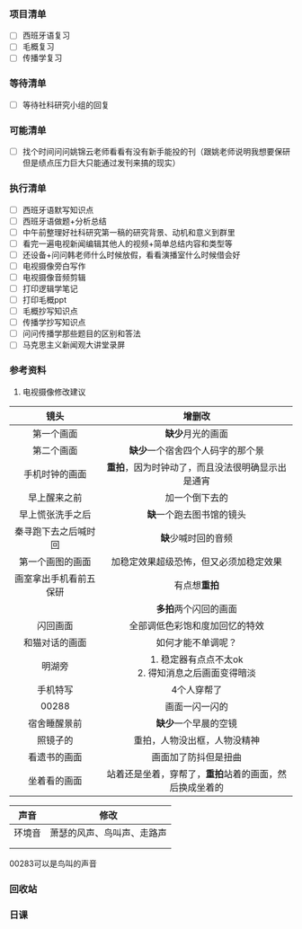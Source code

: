 ### 项目清单

- [ ] 西班牙语复习
- [ ] 毛概复习
- [ ] 传播学复习

### 等待清单

- [ ] 等待社科研究小组的回复

### 可能清单

- [ ] 找个时间问问姚锦云老师看看有没有新手能投的刊（跟姚老师说明我想要保研但是绩点压力巨大只能通过发刊来搞的现实）

### 执行清单

- [ ] 西班牙语默写知识点
- [ ] 西班牙语做题+分析总结
- [ ] 中午前整理好社科研究第一稿的研究背景、动机和意义到群里
- [ ] 看完一遍电视新闻编辑其他人的视频+简单总结内容和类型等
- [ ] 还设备+问问韩老师什么时候放假，看看演播室什么时候借会好
- [ ] 电视摄像旁白写作
- [ ] 电视摄像音频剪辑
- [ ] 打印逻辑学笔记
- [ ] 打印毛概ppt
- [ ] 毛概抄写知识点
- [ ] 传播学抄写知识点
- [ ] 问问传播学那些题目的区别和答法
- [ ] 马克思主义新闻观大讲堂录屏

### 参考资料

1. 电视摄像修改建议

|          镜头          |                          增删改                          |
| :--------------------: | :------------------------------------------------------: |
|       第一个画面       |                    **缺少**月光的画面                    |
|       第二个画面       |            **缺少**一个宿舍四个人码字的那个景            |
|     手机时钟的画面     |    **重拍**，因为时钟动了，而且没法很明确显示出是通宵    |
|      早上醒来之前      |                      加一个倒下去的                      |
|    早上慌张洗手之后    |                **缺**一个跑去图书馆的镜头                |
|  秦寻跑下去之后喊时回  |                   **缺**少喊时回的音频                   |
|    第一个画图的画面    |          加稳定效果超级恐怖，但又必须加稳定效果          |
| 画室拿出手机看前五保研 |                      有点想**重拍**                      |
|                        |                  **多拍**两个闪回的画面                  |
|        闪回画面        |              全部调低色彩饱和度加回忆的特效              |
|     和猫对话的画面     |                    如何才能不单调呢？                    |
|         明湖旁         | 1. 稳定器有点点不太ok <br />2. 得知消息之后画面变得暗淡  |
|        手机特写        |                       4个人穿帮了                        |
|         00288          |                      画面一闪一闪的                      |
|      宿舍睡醒景前      |                  **缺少**一个早晨的空镜                  |
|        照镜子的        |               重拍，人物没出框，人物没精神               |
|      看遗书的画面      |                   画面加了防抖但是扭曲                   |
|      坐着看的画面      | 站着还是坐着，穿帮了，**重拍**站着的画面，然后换成坐着的 |

|  声音  |            修改            |
| :----: | :------------------------: |
| 环境音 | 萧瑟的风声、鸟叫声、走路声 |
|        |                            |
|        |                            |

00283可以是鸟叫的声音

### 回收站

### 日课 

